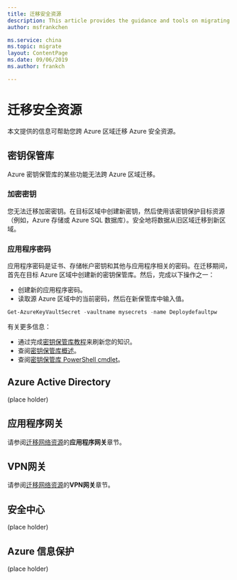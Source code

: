 ```yaml
---
title: 迁移安全资源
description: This article provides the guidance and tools on migrating security resources.
author: msfrankchen

ms.service: china 
ms.topic: migrate
layout: ContentPage 
ms.date: 09/06/2019
ms.author: frankch

---
```



# 迁移安全资源

本文提供的信息可帮助您跨 Azure 区域迁移 Azure 安全资源。

## 密钥保管库

Azure 密钥保管库的某些功能无法跨 Azure 区域迁移。

### 加密密钥

您无法迁移加密密钥。在目标区域中创建新密钥，然后使用该密钥保护目标资源（例如，Azure 存储或 Azure SQL 数据库）。安全地将数据从旧区域迁移到新区域。

### 应用程序密码

应用程序密码是证书、存储帐户密钥和其他与应用程序相关的密码。在迁移期间，首先在目标 Azure 区域中创建新的密钥保管库。然后，完成以下操作之一：
* 创建新的应用程序密码。
* 读取源 Azure 区域中的当前密码，然后在新保管库中输入值。
```PowerShell
Get-AzureKeyVaultSecret -vaultname mysecrets -name Deploydefaultpw
```
有关更多信息：
* 通过完成[密钥保管库教程](https://docs.azure.cn/zh-cn/key-vault/#step-by-step-tutorials)来刷新您的知识。
* 查阅[密钥保管库概述](https://docs.azure.cn/zh-cn/key-vault/key-vault-overview)。
* 查阅[密钥保管库 PowerShell cmdlet](https://docs.microsoft.com/zh-cn/powershell/module/azurerm.keyvault/?view=azurermps-6.13.0&viewFallbackFrom=azurermps-6.5.0)。

## Azure Active Directory
(place holder)

## 应用程序网关
请参阅[迁移网络资源](./china-migration-tools-and-guidance-networking.md)的**应用程序网关**章节。

## VPN网关
请参阅[迁移网络资源](./china-migration-tools-and-guidance-networking.md)的**VPN网关**章节。

## 安全中心
(place holder)

## Azure 信息保护
(place holder)
